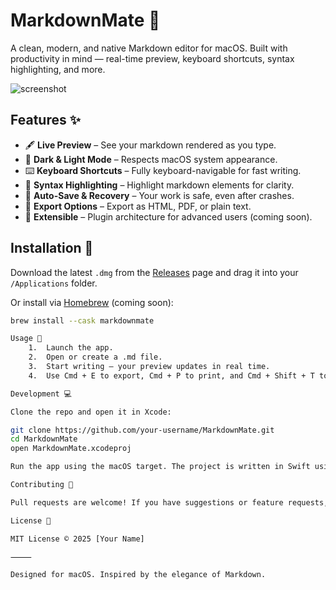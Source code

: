 # MarkdownMate 📝

A clean, modern, and native Markdown editor for macOS. Built with productivity in mind — real-time preview, keyboard shortcuts, syntax highlighting, and more.

![screenshot](./assets/screenshot.png)

## Features ✨

- 🖋️ **Live Preview** – See your markdown rendered as you type.
- 🌙 **Dark & Light Mode** – Respects macOS system appearance.
- ⌨️ **Keyboard Shortcuts** – Fully keyboard-navigable for fast writing.
- 🧠 **Syntax Highlighting** – Highlight markdown elements for clarity.
- 📁 **Auto-Save & Recovery** – Your work is safe, even after crashes.
- 🔌 **Export Options** – Export as HTML, PDF, or plain text.
- 🧩 **Extensible** – Plugin architecture for advanced users (coming soon).

## Installation 🚀

Download the latest `.dmg` from the [Releases](https://github.com/sail-cn/Markdown/releases) page and drag it into your `/Applications` folder.

Or install via [Homebrew](https://brew.sh/) (coming soon):

```bash
brew install --cask markdownmate

Usage 🧭
	1.	Launch the app.
	2.	Open or create a .md file.
	3.	Start writing — your preview updates in real time.
	4.	Use Cmd + E to export, Cmd + P to print, and Cmd + Shift + T to toggle theme.

Development 💻

Clone the repo and open it in Xcode:

git clone https://github.com/your-username/MarkdownMate.git
cd MarkdownMate
open MarkdownMate.xcodeproj

Run the app using the macOS target. The project is written in Swift using SwiftUI.

Contributing 🤝

Pull requests are welcome! If you have suggestions or feature requests, please open an issue.

License 📄

MIT License © 2025 [Your Name]

⸻

Designed for macOS. Inspired by the elegance of Markdown.
